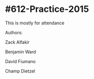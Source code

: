 #612-Practice-2015
=================

This is mostly for attendance

Authors:

Zack Alfakir

Benjamin Ward

David Fiumano

Champ Dietzel
